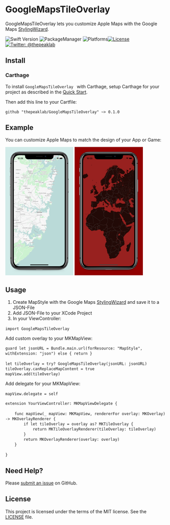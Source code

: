 # GoogleMapsTileOverlay

GoogleMapsTileOverlay lets you customize Apple Maps with the Google Maps  [StylingWizard](https://mapstyle.withgoogle.com).

![Swift Version](https://img.shields.io/badge/Swift-4.1.2-orange.svg)
![PackageManager](https://img.shields.io/badge/PackageManager-Carthage-brightgreen.svg?style=flat)
![Platforms](https://img.shields.io/badge/Platforms-iOS|macOS|tvOS-yellow.svg?style=flat)[![License](https://img.shields.io/badge/License-MIT-green.svg?style=flat)](https://github.com/thepeaklab/GoogleMapsTileOverlay/blob/master/LICENSE)
[![Twitter: @thepeaklab](https://img.shields.io/badge/contact-@thepeaklab-009fee.svg?style=flat)](https://twitter.com/thepeaklab)

## Install

### Carthage

To install `GoogleMapsTileOverlay ` with Carthage, setup Carthage for your project as described in the [Quick Start](https://github.com/Carthage/Carthage#quick-start).

Then add this line to your Cartfile:

```
github "thepeaklab/GoogleMapsTileOverlay" ~> 0.1.0
```

## Example
You can customize Apple Maps to match the design of your App or Game:

<img src="Example/Screenshot1.png" height="400">
<img src="Example/Screenshot2.png" height="400">

## Usage

1. Create MapStyle with the Google Maps [StylingWizard](https://mapstyle.withgoogle.com) and save it to a JSON-File
2. Add JSON-File to your XCode Project
3. In your ViewController: 

```import GoogleMapsTileOverlay```
 
Add custom overlay to your MKMapView:

```
guard let jsonURL = Bundle.main.url(forResource: "MapStyle", withExtension: "json") else { return }

let tileOverlay = try? GoogleMapsTileOverlay(jsonURL: jsonURL)
tileOverlay.canReplaceMapContent = true
mapView.add(tileOverlay)

```

Add delegate for your MKMapView:

```mapView.delegate = self```

```
extension YourViewController: MKMapViewDelegate {

    func mapView(_ mapView: MKMapView, rendererFor overlay: MKOverlay) -> MKOverlayRenderer {
        if let tileOverlay = overlay as? MKTileOverlay {
            return MKTileOverlayRenderer(tileOverlay: tileOverlay)
        }
        return MKOverlayRenderer(overlay: overlay)
    }
    
}
```


## Need Help?

Please [submit an issue](https://github.com/thepeaklab/GoogleMapsTileOverlay/issues) on GitHub.

## License

This project is licensed under the terms of the MIT license. See the [LICENSE](LICENSE) file.